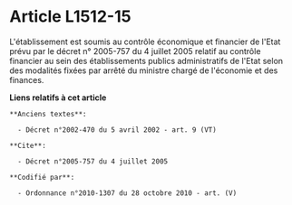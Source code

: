 # Article L1512-15

L'établissement est soumis au contrôle économique et financier de l'Etat prévu par le décret n° 2005-757 du 4 juillet 2005
relatif au contrôle financier au sein des établissements publics administratifs de l'Etat selon des modalités fixées par
arrêté du ministre chargé de l'économie et des finances.

**Liens relatifs à cet article**

	**Anciens textes**:

	  - Décret n°2002-470 du 5 avril 2002 - art. 9 (VT)

	**Cite**:

	  - Décret n°2005-757 du 4 juillet 2005

	**Codifié par**:

	  - Ordonnance n°2010-1307 du 28 octobre 2010 - art. (V)
